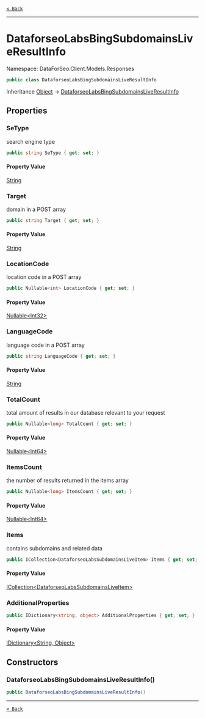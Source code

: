 [`< Back`](./)

---

# DataforseoLabsBingSubdomainsLiveResultInfo

Namespace: DataForSeo.Client.Models.Responses

```csharp
public class DataforseoLabsBingSubdomainsLiveResultInfo
```

Inheritance [Object](https://docs.microsoft.com/en-us/dotnet/api/system.object) → [DataforseoLabsBingSubdomainsLiveResultInfo](./dataforseo.client.models.responses.dataforseolabsbingsubdomainsliveresultinfo)

## Properties

### **SeType**

search engine type

```csharp
public string SeType { get; set; }
```

#### Property Value

[String](https://docs.microsoft.com/en-us/dotnet/api/system.string)<br>

### **Target**

domain in a POST array

```csharp
public string Target { get; set; }
```

#### Property Value

[String](https://docs.microsoft.com/en-us/dotnet/api/system.string)<br>

### **LocationCode**

location code in a POST array

```csharp
public Nullable<int> LocationCode { get; set; }
```

#### Property Value

[Nullable&lt;Int32&gt;](https://docs.microsoft.com/en-us/dotnet/api/system.nullable-1)<br>

### **LanguageCode**

language code in a POST array

```csharp
public string LanguageCode { get; set; }
```

#### Property Value

[String](https://docs.microsoft.com/en-us/dotnet/api/system.string)<br>

### **TotalCount**

total amount of results in our database relevant to your request

```csharp
public Nullable<long> TotalCount { get; set; }
```

#### Property Value

[Nullable&lt;Int64&gt;](https://docs.microsoft.com/en-us/dotnet/api/system.nullable-1)<br>

### **ItemsCount**

the number of results returned in the items array

```csharp
public Nullable<long> ItemsCount { get; set; }
```

#### Property Value

[Nullable&lt;Int64&gt;](https://docs.microsoft.com/en-us/dotnet/api/system.nullable-1)<br>

### **Items**

contains subdomains and related data

```csharp
public ICollection<DataforseoLabsSubdomainsLiveItem> Items { get; set; }
```

#### Property Value

[ICollection&lt;DataforseoLabsSubdomainsLiveItem&gt;](./dataforseo.client.models.dataforseolabssubdomainsliveitem)<br>

### **AdditionalProperties**

```csharp
public IDictionary<string, object> AdditionalProperties { get; set; }
```

#### Property Value

[IDictionary&lt;String, Object&gt;](https://docs.microsoft.com/en-us/dotnet/api/system.collections.generic.idictionary-2)<br>

## Constructors

### **DataforseoLabsBingSubdomainsLiveResultInfo()**

```csharp
public DataforseoLabsBingSubdomainsLiveResultInfo()
```

---

[`< Back`](./)
